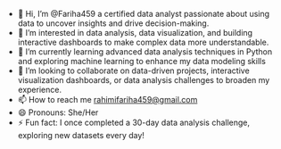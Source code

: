 - 👋 Hi, I’m @Fariha459 a certified data analyst passionate about using data to uncover insights and drive decision-making.
- 👀 I’m interested in data analysis, data visualization, and building interactive dashboards to make complex data more understandable.
- 🌱 I’m currently learning advanced data analysis techniques in Python and exploring machine learning to enhance my data modeling skills
- 💞️ I’m looking to collaborate on data-driven projects, interactive visualization dashboards, or data analysis challenges to broaden my experience. 
- 📫 How to reach me rahimifariha459@gmail.com
- 😄 Pronouns: She/Her
- ⚡ Fun fact: I once completed a 30-day data analysis challenge, exploring new datasets every day!

<!---
Fariha459/Fariha459 is a ✨ special ✨ repository because its `README.md` (this file) appears on your GitHub profile.
You can click the Preview link to take a look at your changes.
--->
